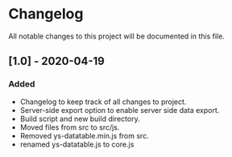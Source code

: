 # Changelog

All notable changes to this project will be documented in this file.

## [1.0] - 2020-04-19

### Added

- Changelog to keep track of all changes to project.
- Server-side export option to enable server side data export.
- Build script and new build directory.
- Moved files from src to src/js.
- Removed ys-datatable.min.js from src.
- renamed ys-datatable.js to core.js
